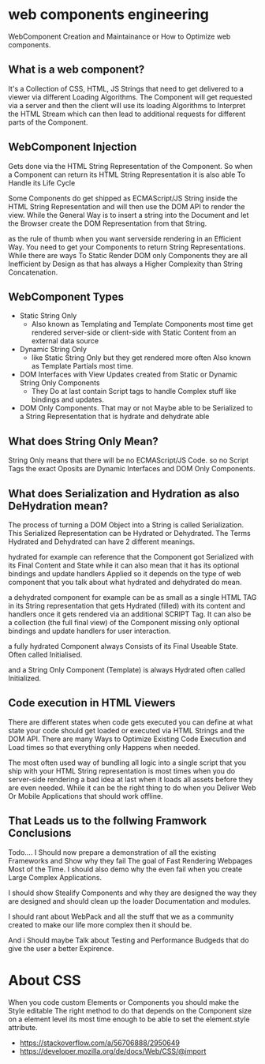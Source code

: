 # web components engineering
WebComponent Creation and Maintainance or How to Optimize web components.

## What is a web component?
It's a Collection of CSS, HTML, JS Strings that need to get delivered to a viewer via different Loading Algorithms. The Component will get requested via
a server and then the client will use its loading Algorithms to Interpret the HTML Stream which can then lead to additional requests for different
parts of the Component.

## WebComponent Injection
Gets done via the HTML String Representation of the Component. So when a Component can return its HTML String Representation it is also able
To Handle its Life Cycle

Some Components do get shipped as ECMAScript/JS String inside the HTML String Representation and will then use the DOM API to render the view.
While the General Way is to insert a string into the Document and let the Browser create the DOM Representation from that String.

as the rule of thumb when you want serverside rendering in an Efficient Way. You need to get your Components to return String Representations. While there are ways To Static Render DOM only Components they are all Inefficient by Design as that has always a Higher Complexity than String Concatenation.

## WebComponent Types
- Static String Only
  - Also known as Templating and Template Components most time get rendered server-side or client-side with Static Content from an external data source
- Dynamic String Only
  - like Static String Only but they get rendered more often Also known as Template Partials most time.
- DOM Interfaces with View Updates created from Static or Dynamic String Only Components
  - They Do at last contain Script tags to handle Complex stuff like bindings and updates.
- DOM Only Components. That may or not Maybe able to be Serialized to a String Representation that is hydrate and dehydrate able

## What does String Only Mean?
String Only means that there will be no ECMAScript/JS Code. so no Script Tags the exact Oposits are Dynamic Interfaces and DOM Only Components.

## What does Serialization and Hydration as also DeHydration mean?
The process of turning a DOM Object into a String is called Serialization. This Serialized Representation can be Hydrated or Dehydrated.
The Terms Hydrated and Dehydrated can have 2 different meanings. 

hydrated for example can reference that the Component got Serialized with its Final Content and State while it can also mean that it has its optional
bindings and update handlers Applied so it depends on the type of web component that you talk about what hydrated and dehydrated do mean.

a dehydrated component for example can be as small as a single HTML TAG in its String representation that gets Hydrated (filled) with its content and handlers once it gets rendered via an additional SCRIPT Tag.
It can also be a collection (the full final view) of the Component missing only optional bindings and update handlers for user interaction.

a fully hydrated Component always Consists of its Final Useable State. Often called Initialised. 

and a String Only Component (Template) is always Hydrated often called Initialized.

## Code execution in HTML Viewers
There are different states when code gets executed you can define at what state your code should get loaded or executed via HTML Strings and the DOM API.
There are many Ways to Optimize Existing Code Execution and Load times so that everything only Happens when needed.

The most often used way of bundling all logic into a single script that you ship with your HTML String representation is most times when you do server-side rendering a bad idea at last when it loads all assets before they are even needed. While it can be the right thing to do when you Deliver Web Or Mobile Applications that should work offline.

## That Leads us to the follwing Framwork Conclusions
Todo.... I Should now prepare a demonstration of all the existing Frameworks and Show why they fail The goal of Fast Rendering Webpages Most of the Time.
I should also demo why the even fail when you create Large Complex Applications.

I should show Stealify Components and why they are designed the way they are designed and should clean up the loader Documentation and modules.

I should rant about WebPack and all the stuff that we as a community created to make our life more complex then it should be.

And i Should maybe Talk about Testing and Performance Budgeds that do give the user a better Expirence.


# About CSS
When you code custom Elements or Components you should make the Style editable
The right method to do that depends on the Component size on a element level its most time enough to be able to set the element.style attribute.
- https://stackoverflow.com/a/56706888/2950649
- https://developer.mozilla.org/de/docs/Web/CSS/@import

